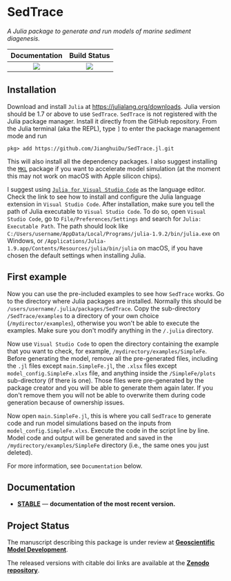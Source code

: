 # SedTrace
*A Julia package to generate and run models of marine sediment diagenesis.*

| **Documentation**                            | **Build Status**    |
|:----------------------------------------:|:-----------------------:|
| [![][docs-stable-img]][docs-stable-url]  | [![][GHA-img]][GHA-url] |

[docs-stable-img]: https://img.shields.io/badge/docs-stable-blue.svg
[docs-stable-url]: https://jianghuidu.github.io/SedTrace.jl/dev
[GHA-img]: https://github.com/JianghuiDu/SedTrace.jl/workflows/CI/badge.svg
[GHA-url]: https://github.com/JianghuiDu/SedTrace.jl/actions

## Installation
Download and install `Julia` at https://julialang.org/downloads. Julia version should be 1.7 or above to use `SedTrace`.
`SedTrace` is not registered with the Julia package manager. Install it directly from the GitHub repository. From the Julia terminal (aka the REPL), type `]` to enter the package management mode and run

```
pkg> add https://github.com/JianghuiDu/SedTrace.jl.git
```
This will also install all the dependency packages. I also suggest installing the [`MKL`](https://github.com/JuliaLinearAlgebra/MKL.jl) package if you want to accelerate model simulation (at the moment this may not work on macOS with Apple silicon chips).

I suggest using [`Julia for Visual Studio Code`](https://www.julia-vscode.org) as the language editor. Check the link to see how to install and configure the Julia language extension in `Visual Studio Code`. After installation, make sure you tell the path of Julia executable to `Visual Studio Code`. To do so, open `Visual Studio Code`, go to `File/Preferences/Settings` and search for `Julia: Executable Path`. The  path should look like `C:/Users/username/AppData/Local/Programs/julia-1.9.2/bin/julia.exe` on Windows, or `/Applications/Julia-1.9.app/Contents/Resources/julia/bin/julia` on macOS, if you have chosen the default settings when installing Julia.

## First example
Now you can use the pre-included examples to see how `SedTrace` works. Go to the directory where Julia packages are installed. Normally this should be `/users/username/.julia/packages/SedTrace`. Copy the sub-directory `/SedTrace/examples` to a directory of your own choice (`/mydirector/examples`), otherwise you won't be able to execute the examples. Make sure you don't modify anything in the `/.julia` directory. 

Now use `Visual Studio Code` to open the directory containing the example that you want to check, for example, `/mydirectory/examples/SimpleFe`. Before generating the model, remove all the pre-generated files, including the `.jl` files except `main.SimpleFe.jl`, the `.xlsx` files except `model_config.SimpleFe.xlxs` file, and anything inside the `/SimpleFe/plots` sub-directory (if there is one). Those files were pre-generated by the package creator and you will be able to generate them again later. If you don't remove them you will not be able to overwrite them during code generation because of ownership issues.

Now open `main.SimpleFe.jl`, this is where you call `SedTrace` to generate code and run model simulations based on the inputs from `model_config.SimpleFe.xlxs`. Execute the code in the script line by line. Model code and output will be generated and saved in the `/mydirectory/examples/SimpleFe` directory (i.e., the same ones you just deleted).

For more information, see `Documentation` below.

## Documentation

- [**STABLE**][docs-stable-url] &mdash; **documentation of the most recent version.**

## Project Status

The manuscript describing this package is under review at [<strong>Geoscientific Model Development</strong>](https://gmd.copernicus.org/preprints/gmd-2022-281/).

The released versions with citable doi links are available at the [<strong>Zenodo repository</strong>](https://zenodo.org/record/7225861).
